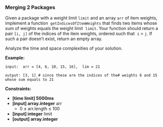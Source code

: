 ### Merging 2 Packages

Given a package with a weight limit `limit` and an array `arr` of item weights, implement a function  `getIndicesOfItemWeights` that finds two items whose sum of weights equals the weight limit  `limit`. Your function should return a pair `[i, j]` of the indices of the item weights, ordered such that  `i` &gt; `j`. If such a pair doesn’t exist, return an empty array.

Analyze the time and space complexities of your solution.

**Example:**

`input:  arr = [4, 6, 10, 15, 16],  lim = 21`

`output: [3, 1] # since these are the indices of the# weights 6 and 15 whose sum equals to 21`

**Constraints:**

- **[time limit] 5000ms** 
- **[input] array.integer** arr 
    - 0 ≤ arr.length ≤ 100
- **[input] integer** limit 
- **[output] array.integer**
